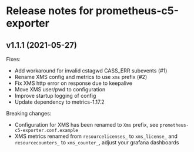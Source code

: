 # Release notes for prometheus-c5-exporter

## v1.1.1 (2021-05-27)

Fixes:

- Add workaround for invalid cstagwd CASS_ERR subevents (#1)
- Rename XMS config and metrics to use `xms` prefix (#2)
- Fix XMS http error on response due to keepalive
- Move XMS user/pwd to configuration
- Improve startup logging of config
- Update dependency to metrics-1.17.2

Breaking changes:

- Configuration for XMS has been renamed to `Xms` prefix, see `prometheus-c5-exporter.conf.example`
- XMS metrics renamed from `resourcelicenses_` to `xms_license_` and `resourcecounters_` to `xms_counter_`, adjust your grafana dashboards

